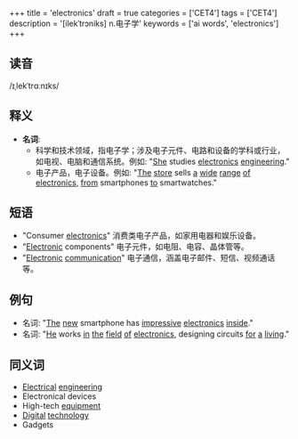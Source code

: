 +++
title = 'electronics'
draft = true
categories = ['CET4']
tags = ['CET4']
description = '[ilekˈtrɔniks] n.电子学'
keywords = ['ai words', 'electronics']
+++

## 读音
/ɪˌlekˈtrɑːnɪks/

## 释义
- **名词**: 
    - 科学和技术领域，指电子学；涉及电子元件、电路和设备的学科或行业，如电视、电脑和通信系统。例如: "[She](/post/she/) studies [electronics](/post/electronics/) [engineering](/post/engineering/)."
    - 电子产品，电子设备。例如: "[The](/post/the/) [store](/post/store/) sells [a](/post/a/) [wide](/post/wide/) [range](/post/range/) [of](/post/of/) [electronics](/post/electronics/), [from](/post/from/) smartphones [to](/post/to/) smartwatches."

## 短语
- "Consumer [electronics](/post/electronics/)" 消费类电子产品，如家用电器和娱乐设备。
- "[Electronic](/post/electronic/) components" 电子元件，如电阻、电容、晶体管等。
- "[Electronic](/post/electronic/) [communication](/post/communication/)" 电子通信，涵盖电子邮件、短信、视频通话等。

## 例句
- 名词: "[The](/post/the/) [new](/post/new/) smartphone has [impressive](/post/impressive/) [electronics](/post/electronics/) [inside](/post/inside/)."
- 名词: "[He](/post/he/) works [in](/post/in/) [the](/post/the/) [field](/post/field/) [of](/post/of/) [electronics](/post/electronics/), designing circuits [for](/post/for/) [a](/post/a/) [living](/post/living/)."

## 同义词
- [Electrical](/post/electrical/) [engineering](/post/engineering/)
- Electronical devices
- High-tech [equipment](/post/equipment/)
- [Digital](/post/digital/) [technology](/post/technology/)
- Gadgets
